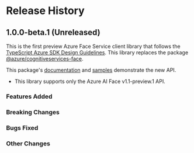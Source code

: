 # Release History

## 1.0.0-beta.1 (Unreleased)

This is the first preview Azure Face Service client library that follows the [TypeScript Azure SDK Design Guidelines](https://azure.github.io/azure-sdk/typescript_introduction.html).
This library replaces the package [@azure/cognitiveservices-face](https://www.npmjs.com/package/@azure/cognitiveservices-face).

This package's [documentation](README.md) and [samples](samples/README.md) demonstrate the new API.

- This library supports only the Azure AI Face v1.1-preview.1 API.

### Features Added

### Breaking Changes

### Bugs Fixed

### Other Changes
